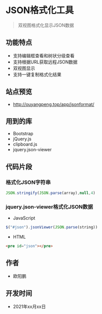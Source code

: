 # JSON格式化工具

> 双视图格式化显示JSON数据

## 功能特点

* 支持编辑框查看和树状分级查看
* 支持根据URL获取远程JSON数据
* 双视图显示
* 支持一键复制格式化结果

## 站点预览

* http://ouyangpeng.top/app/jsonformat/

## 用到的库

* Bootstrap
* jQuery.js
* clipboard.js
* jquery.json-viewer

## 代码片段

### 格式化JSON字符串

```javascript
JSON.stringify(JSON.parse(array),null,4)
```

### jquery.json-viewer格式化JSON数据

* JavaScript

```javascript
$("#json").jsonViewer(JSON.parse(string))
```

* HTML

```html
<pre id="json"></pre>
```

## 作者

* 欧阳鹏

## 开发时间

* 2021年xx月xx日